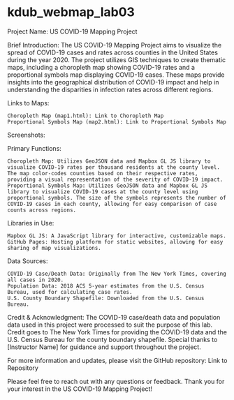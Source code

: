 # kdub_webmap_lab03
Project Name: US COVID-19 Mapping Project

Brief Introduction:
The US COVID-19 Mapping Project aims to visualize the spread of COVID-19 cases and rates across counties in the United States during the year 2020. The project utilizes GIS techniques to create thematic maps, including a choropleth map showing COVID-19 rates and a proportional symbols map displaying COVID-19 cases. These maps provide insights into the geographical distribution of COVID-19 impact and help in understanding the disparities in infection rates across different regions.

Links to Maps:

    Choropleth Map (map1.html): Link to Choropleth Map
    Proportional Symbols Map (map2.html): Link to Proportional Symbols Map

Screenshots:

Primary Functions:

    Choropleth Map: Utilizes GeoJSON data and Mapbox GL JS library to visualize COVID-19 rates per thousand residents at the county level. The map color-codes counties based on their respective rates, providing a visual representation of the severity of COVID-19 impact.
    Proportional Symbols Map: Utilizes GeoJSON data and Mapbox GL JS library to visualize COVID-19 cases at the county level using proportional symbols. The size of the symbols represents the number of COVID-19 cases in each county, allowing for easy comparison of case counts across regions.

Libraries in Use:

    Mapbox GL JS: A JavaScript library for interactive, customizable maps.
    GitHub Pages: Hosting platform for static websites, allowing for easy sharing of map visualizations.

Data Sources:

    COVID-19 Case/Death Data: Originally from The New York Times, covering all cases in 2020.
    Population Data: 2018 ACS 5-year estimates from the U.S. Census Bureau, used for calculating case rates.
    U.S. County Boundary Shapefile: Downloaded from the U.S. Census Bureau.

Credit & Acknowledgment:
The COVID-19 case/death data and population data used in this project were processed to suit the purpose of this lab. Credit goes to The New York Times for providing the COVID-19 data and the U.S. Census Bureau for the county boundary shapefile. Special thanks to [Instructor Name] for guidance and support throughout the project.

For more information and updates, please visit the GitHub repository: Link to Repository

Please feel free to reach out with any questions or feedback. Thank you for your interest in the US COVID-19 Mapping Project!
